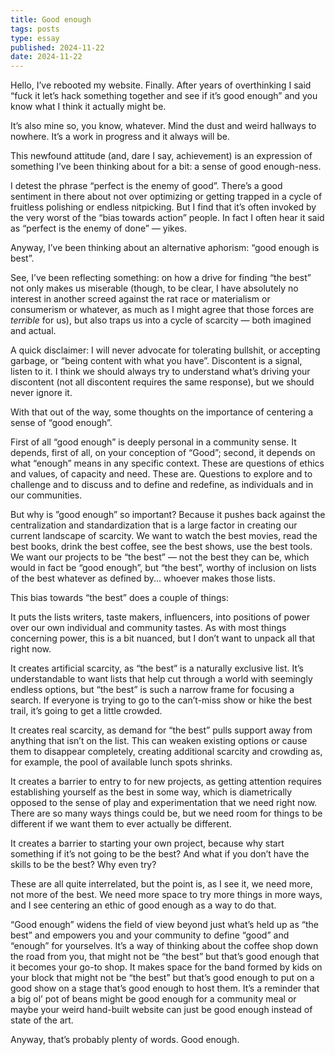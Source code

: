 ```yaml
---
title: Good enough
tags: posts
type: essay
published: 2024-11-22
date: 2024-11-22
---
```


Hello, I’ve rebooted my website. Finally. After years of overthinking I said “fuck it let’s hack something together and see if it’s good enough” and you know what I think it actually might be.

It’s also mine so, you know, whatever. Mind the dust and weird hallways to nowhere. It’s a work in progress and it always will be.

This newfound attitude (and, dare I say, achievement) is an expression of something I’ve been thinking about for a bit: a sense of good enough-ness.

I detest the phrase “perfect is the enemy of good”. There’s a good sentiment in there about not over optimizing or getting trapped in a cycle of fruitless polishing or endless nitpicking. But I find that it’s often invoked by the very worst of the “bias towards action” people. In fact I often hear it said as “perfect is the enemy of done” — yikes.

Anyway, I’ve been thinking about an alternative aphorism: “good enough is best”.

See, I’ve been reflecting something: on how a drive for finding “the best” not only makes us miserable (though, to be clear, I have absolutely no interest in another screed against the rat race or materialism or consumerism or whatever, as much as I might agree that those forces are _terrible_ for us), but also traps us into a cycle of scarcity — both imagined and actual.

<p class="callout">A quick disclaimer: I will never advocate for tolerating bullshit, or accepting garbage, or “being content with what you have”. Discontent is a signal, listen to it. I think we should always try to understand what’s driving your discontent (not all discontent requires the same response), but we should never ignore it.
</p>

With that out of the way, some thoughts on the importance of centering a sense of “good enough”.

First of all “good enough” is deeply personal in a community sense. It depends, first of all, on your conception of “Good”; second, it depends on what “enough” means in any specific context. These are questions of ethics and values, of capacity and need. These are. Questions to explore and to challenge and to discuss and to define and redefine, as individuals and in our communities.


But why is ”good enough” so important? Because it pushes back against the centralization and standardization that is a large factor in creating our current landscape of scarcity. We want to watch the best movies, read the best books, drink the best coffee, see the best shows, use the best tools. We want our projects to be “the best” — not the best they can be, which would in fact be “good enough”, but “the best”, worthy of inclusion on lists of the best whatever as defined by... whoever makes those lists.

This bias towards “the best” does a couple of things:

It puts the lists writers, taste makers, influencers, into positions of power over our own individual and community tastes. As with most things concerning power, this is a bit nuanced, but I don’t want to unpack all that right now.

It creates artificial scarcity, as “the best” is a naturally exclusive list. It’s understandable to want lists that help cut through a world with seemingly endless options, but “the best” is such a narrow frame for focusing a search. If everyone is trying to go to the can’t-miss show or hike the best trail, it’s going to get a little crowded.

It creates real scarcity, as demand for “the best” pulls support away from anything that isn’t on the list. This can weaken existing options or cause them to disappear completely, creating additional scarcity and crowding as, for example, the pool of available lunch spots shrinks.

It creates a barrier to entry to for new projects, as getting attention requires establishing yourself as the best in some way, which is diametrically opposed to the sense of play and experimentation that we need right now. There are so many ways things could be, but we need room for things to be different if we want them to ever actually be different.

It creates a barrier to starting your own project, because why start something if it’s not going to be the best? And what if you don’t have the skills to be the best? Why even try?

These are all quite interrelated, but the point is, as I see it, we need more, not more of the best. We need more space to try more things in more ways, and I see centering an ethic of good enough as a way to do that.

“Good enough” widens the field of view beyond just what’s held up as “the best” and empowers you and your community to define “good” and “enough” for yourselves. It’s a way of thinking about the coffee shop down the road from you, that might not be “the best” but that’s good enough that it becomes your go-to shop. It makes space for the band formed by kids on your block that might not be “the best” but that’s good enough to put on a good show on a stage that’s good enough to host them. It’s a reminder that a big ol’ pot of beans might be good enough for a community meal or maybe your weird hand-built website can just be good enough instead of state of the art.

Anyway, that’s probably plenty of words. Good enough.
